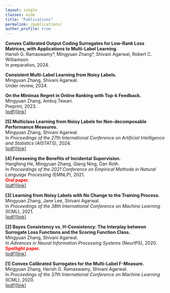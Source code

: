 ```yaml
---
layout: single
classes: wide
title: "Publications"
permalink: /publications/
author_profile: true
---
```


**Convex Calibrated Output Coding Surrogates for Low-Rank Loss Matrices, with Applications to Multi-Label Learning.**<br>
Harish G. Ramaswamy\*, Mingyuan Zhang\*, Shivani Agarwal, Robert C. Williamson.<br>
In preparation, 2024.<br>

**Consistent Multi‑Label Learning from Noisy Labels.**<br>
Mingyuan Zhang, Shivani Agarwal.<br>
Under review, 2024.<br>

**On the Minimax Regret in Online Ranking with Top-k Feedback.**<br>
Mingyuan Zhang, Ambuj Tewari.<br>
Preprint, 2023.<br>
[[pdf](/papers/preprint-top-k-feedback.pdf)][[link](https://arxiv.org/abs/2309.02425)]<br>

**[5] Multiclass Learning from Noisy Labels for Non-decomposable Performance Measures.**<br>
Mingyuan Zhang, Shivani Agarwal.<br>
In <em>Proceedings of the 27th International Conference on Artificial Intelligence and Statistics</em> (AISTATS), 2024.<br>
[[pdf](/papers/aistats2024-noisy-labels-nondecomposable.pdf)][[link](https://proceedings.mlr.press/v238/zhang24e.html)]<br>

**[4] Foreseeing the Benefits of Incidental Supervision.**<br>
Hangfeng He, Mingyuan Zhang, Qiang Ning, Dan Roth.<br>
In <em>Proceedings of the 2021 Conference on Empirical Methods in Natural Language Processing</em> (EMNLP), 2021.<br>
**<span style="color:red">Oral paper.</span>**<br>
[[pdf](/papers/emnlp2021-incidental-supervision.pdf)][[link](https://aclanthology.org/2021.emnlp-main.134/)]<br>

**[3] Learning from Noisy Labels with No Change to the Training Process.**<br>
Mingyuan Zhang, Jane Lee, Shivani Agarwal.<br>
In <em>Proceedings of the 38th International Conference on Machine Learning</em> (ICML), 2021.<br>
[[pdf](/papers/icml2021-multiclass-noisy-labels.pdf)][[link](http://proceedings.mlr.press/v139/zhang21k.html)]<br>

**[2] Bayes Consistency vs. H-Consistency: The Interplay between Surrogate Loss Functions and the Scoring Function Class.**<br>
Mingyuan Zhang, Shivani Agarwal.<br>
In <em>Advances in Neural Information Processing Systems</em> (NeurIPS), 2020.<br>
**<span style="color:red">Spotlight paper.</span>**<br>
[[pdf](/papers/neurips20-bayes-vs-H-consistency.pdf)][[link](https://papers.nips.cc/paper/2020/hash/c4c28b367e14df88993ad475dedf6b77-Abstract.html)]<br>

**[1] Convex Calibrated Surrogates for the Multi-Label F-Measure.**<br>
Mingyuan Zhang, Harish G. Ramaswamy, Shivani Agarwal.<br>
In <em>Proceedings of the 37th International Conference on Machine Learning</em> (ICML), 2020.<br>
[[pdf](/papers/icml2020-multilabel-f-measure.pdf)][[link](http://proceedings.mlr.press/v119/zhang20w.html)]<br>
